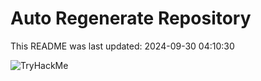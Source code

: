 # Auto Regenerate Repository

This README was last updated: 2024-09-30 04:10:30

 ![TryHackMe](https://tryhackme.com/badge/533634)